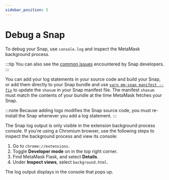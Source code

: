 ```yaml
---
sidebar_position: 5
---
```


# Debug a Snap

To debug your Snap, use `console.log` and inspect the MetaMask background process.

:::tip
You can also see the [common issues](common-issues.md) encountered by Snap developers.
:::

You can add your log statements in your source code and build your Snap, or add them directly
to your Snap bundle and use [`yarn mm-snap manifest --fix`](../../reference/cli/subcommands.md#m-manifest)
to update the `shasum` in your Snap manifest file.
The manifest `shasum` must match the contents of your bundle at the time MetaMask fetches your Snap.

:::note
Because adding logs modifies the Snap source code, you must re-install the Snap whenever you add a
log statement.
:::

The Snap log output is only visible in the extension background process console.
If you're using a Chromium browser, use the following steps to inspect the background process and
view its console:

1. Go to `chrome://extensions`.
2. Toggle **Developer mode** on in the top right corner.
3. Find MetaMask Flask, and select **Details**.
4. Under **Inspect views**, select `background.html`.

The log output displays in the console that pops up.
